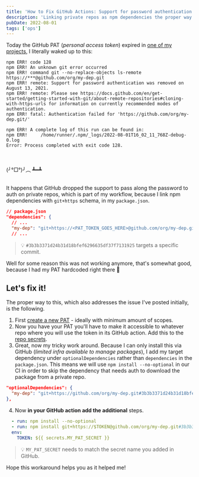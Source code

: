 ```yaml
---
title: 'How to Fix GitHub Actions: Support for password authentication was removed'
description: 'Linking private repos as npm dependencies the proper way'
pubDate: 2022-08-01
tags: ['ops']
---
```


Today the GitHub PAT (_personal access token_) expired in [one of my projects](https://tweak-extension.com), I literally waked up to this:

```
npm ERR! code 128
npm ERR! An unknown git error occurred
npm ERR! command git --no-replace-objects ls-remote https://***@github.com/org/my-dep.git
npm ERR! remote: Support for password authentication was removed on August 13, 2021.
npm ERR! remote: Please see https://docs.github.com/en/get-started/getting-started-with-git/about-remote-repositories#cloning-with-https-urls for information on currently recommended modes of authentication.
npm ERR! fatal: Authentication failed for 'https://github.com/org/my-dep.git/'

npm ERR! A complete log of this run can be found in:
npm ERR!     /home/runner/.npm/_logs/2022-08-01T16_02_11_768Z-debug-0.log
Error: Process completed with exit code 128.
```

<br />
<br />
(╯°□°)╯︵ ┻━┻
<br />
<br />

It happens that GitHub dropped the support to pass along the password to auth on private repos, which is part of my workflow, because I link npm dependencies with `git+https` schema, in my `package.json`.

```json
// package.json
"dependencies": {
  // ...
  "my-dep": "git+https://<PAT_TOKEN_GOES_HERE>@github.com/org/my-dep.git#3b3b3371d24b31d18bfef6296635df37f7131925",
  // ...
```

> 💡 `#3b3b3371d24b31d18bfef6296635df37f7131925` targets a specific commit.

Well for some reason this was not working anymore, that's somewhat good, because I had my PAT hardcoded right there 🤠

## Let's fix it!

The proper way to this, which also addresses the issue I've posted initially, is the following.

1. First [create a new PAT](https://docs.github.com/en/authentication/keeping-your-account-and-data-secure/creating-a-personal-access-token) - ideally with minimum amount of scopes.
2. Now you have your PAT you'll have to make it accessible to whatever repo where you will use the token in its GitHub action. Add this to the [repo secrets](https://docs.github.com/en/actions/security-guides/encrypted-secrets).
3. Great, now my tricky work around. Because I can only install this via GitHub (_limited infra available to manage packages_), I add my target dependency under `optionalDependencies` rather than `dependencies` in the `package.json`. This means we will use `npm install --no-optional` in our CI in order to skip the dependency that needs auth to download the package from a private repo.

```json
"optionalDependencies": {
  "my-dep": "git+https://github.com/org/my-dep.git#3b3b3371d24b31d18bfef6296635df37f7131925"
},
```

4. Now **in your GitHub action add the additional** steps.

```yml
  - run: npm install --no-optional
  - run: npm install git+https://$TOKEN@github.com/org/my-dep.git#3b3b3371d24b31d18bfef6296635df37f7131925
  env:
    TOKEN: ${{ secrets.MY_PAT_SECRET }}
```

> 💡 `MY_PAT_SECRET` needs to match the secret name you added in GitHub.

Hope this workaround helps you as it helped me!
